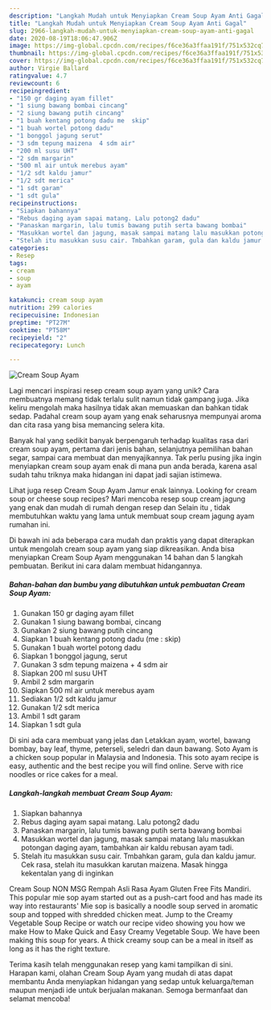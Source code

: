 ```yaml
---
description: "Langkah Mudah untuk Menyiapkan Cream Soup Ayam Anti Gagal"
title: "Langkah Mudah untuk Menyiapkan Cream Soup Ayam Anti Gagal"
slug: 2966-langkah-mudah-untuk-menyiapkan-cream-soup-ayam-anti-gagal
date: 2020-08-19T18:06:47.906Z
image: https://img-global.cpcdn.com/recipes/f6ce36a3ffaa191f/751x532cq70/cream-soup-ayam-foto-resep-utama.jpg
thumbnail: https://img-global.cpcdn.com/recipes/f6ce36a3ffaa191f/751x532cq70/cream-soup-ayam-foto-resep-utama.jpg
cover: https://img-global.cpcdn.com/recipes/f6ce36a3ffaa191f/751x532cq70/cream-soup-ayam-foto-resep-utama.jpg
author: Virgie Ballard
ratingvalue: 4.7
reviewcount: 6
recipeingredient:
- "150 gr daging ayam fillet"
- "1 siung bawang bombai cincang"
- "2 siung bawang putih cincang"
- "1 buah kentang potong dadu me  skip"
- "1 buah wortel potong dadu"
- "1 bonggol jagung serut"
- "3 sdm tepung maizena  4 sdm air"
- "200 ml susu UHT"
- "2 sdm margarin"
- "500 ml air untuk merebus ayam"
- "1/2 sdt kaldu jamur"
- "1/2 sdt merica"
- "1 sdt garam"
- "1 sdt gula"
recipeinstructions:
- "Siapkan bahannya"
- "Rebus daging ayam sapai matang. Lalu potong2 dadu"
- "Panaskan margarin, lalu tumis bawang putih serta bawang bombai"
- "Masukkan wortel dan jagung, masak sampai matang lalu masukkan potongan daging ayam, tambahkan air kaldu rebusan ayam tadi."
- "Stelah itu masukkan susu cair. Tmbahkan garam, gula dan kaldu jamur. Cek rasa, stelah itu masukkan karutan maizena. Masak hingga kekentalan yang di inginkan"
categories:
- Resep
tags:
- cream
- soup
- ayam

katakunci: cream soup ayam 
nutrition: 299 calories
recipecuisine: Indonesian
preptime: "PT27M"
cooktime: "PT58M"
recipeyield: "2"
recipecategory: Lunch

---
```



![Cream Soup Ayam](https://img-global.cpcdn.com/recipes/f6ce36a3ffaa191f/751x532cq70/cream-soup-ayam-foto-resep-utama.jpg)

Lagi mencari inspirasi resep cream soup ayam yang unik? Cara membuatnya memang tidak terlalu sulit namun tidak gampang juga. Jika keliru mengolah maka hasilnya tidak akan memuaskan dan bahkan tidak sedap. Padahal cream soup ayam yang enak seharusnya mempunyai aroma dan cita rasa yang bisa memancing selera kita.

Banyak hal yang sedikit banyak berpengaruh terhadap kualitas rasa dari cream soup ayam, pertama dari jenis bahan, selanjutnya pemilihan bahan segar, sampai cara membuat dan menyajikannya. Tak perlu pusing jika ingin menyiapkan cream soup ayam enak di mana pun anda berada, karena asal sudah tahu triknya maka hidangan ini dapat jadi sajian istimewa.

Lihat juga resep Cream Soup Ayam Jamur enak lainnya. Looking for cream soup or cheese soup recipes? Mari mencoba resep soup cream jagung yang enak dan mudah di rumah dengan resep dan Selain itu , tidak membutuhkan waktu yang lama untuk membuat soup cream jagung ayam rumahan ini.


Di bawah ini ada beberapa cara mudah dan praktis yang dapat diterapkan untuk mengolah cream soup ayam yang siap dikreasikan. Anda bisa menyiapkan Cream Soup Ayam menggunakan 14 bahan dan 5 langkah pembuatan. Berikut ini cara dalam membuat hidangannya.

<!--inarticleads1-->

##### Bahan-bahan dan bumbu yang dibutuhkan untuk pembuatan Cream Soup Ayam:

1. Gunakan 150 gr daging ayam fillet
1. Gunakan 1 siung bawang bombai, cincang
1. Gunakan 2 siung bawang putih cincang
1. Siapkan 1 buah kentang potong dadu (me : skip)
1. Gunakan 1 buah wortel potong dadu
1. Siapkan 1 bonggol jagung, serut
1. Gunakan 3 sdm tepung maizena + 4 sdm air
1. Siapkan 200 ml susu UHT
1. Ambil 2 sdm margarin
1. Siapkan 500 ml air untuk merebus ayam
1. Sediakan 1/2 sdt kaldu jamur
1. Gunakan 1/2 sdt merica
1. Ambil 1 sdt garam
1. Siapkan 1 sdt gula


Di sini ada cara membuat yang jelas dan Letakkan ayam, wortel, bawang bombay, bay leaf, thyme, peterseli, seledri dan daun bawang. Soto Ayam is a chicken soup popular in Malaysia and Indonesia. This soto ayam recipe is easy, authentic and the best recipe you will find online. Serve with rice noodles or rice cakes for a meal. 

<!--inarticleads2-->

##### Langkah-langkah membuat Cream Soup Ayam:

1. Siapkan bahannya
1. Rebus daging ayam sapai matang. Lalu potong2 dadu
1. Panaskan margarin, lalu tumis bawang putih serta bawang bombai
1. Masukkan wortel dan jagung, masak sampai matang lalu masukkan potongan daging ayam, tambahkan air kaldu rebusan ayam tadi.
1. Stelah itu masukkan susu cair. Tmbahkan garam, gula dan kaldu jamur. Cek rasa, stelah itu masukkan karutan maizena. Masak hingga kekentalan yang di inginkan


Cream Soup NON MSG Rempah Asli Rasa Ayam Gluten Free Fits Mandiri. This popular mie sop ayam started out as a push-cart food and has made its way into restaurants&#39; Mie sop is basically a noodle soup served in aromatic soup and topped with shredded chicken meat. Jump to the Creamy Vegetable Soup Recipe or watch our recipe video showing you how we make How to Make Quick and Easy Creamy Vegetable Soup. We have been making this soup for years. A thick creamy soup can be a meal in itself as long as it has the right texture. 

Terima kasih telah menggunakan resep yang kami tampilkan di sini. Harapan kami, olahan Cream Soup Ayam yang mudah di atas dapat membantu Anda menyiapkan hidangan yang sedap untuk keluarga/teman maupun menjadi ide untuk berjualan makanan. Semoga bermanfaat dan selamat mencoba!
